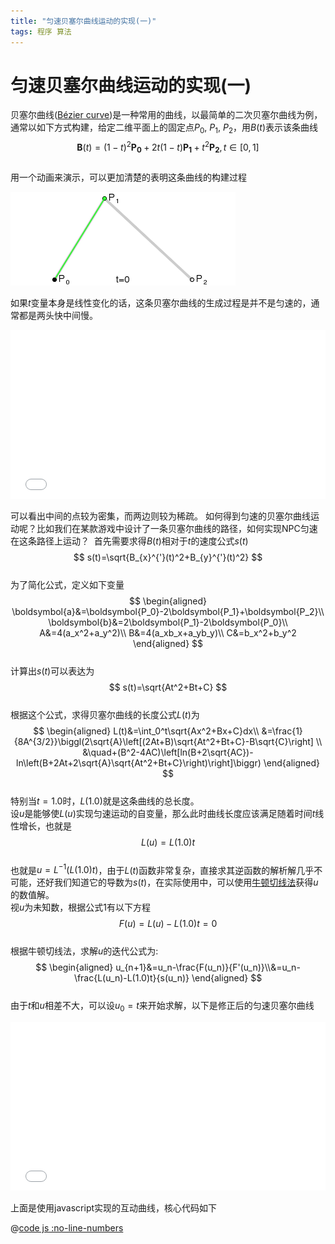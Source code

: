 ```yaml
---
title: "匀速贝塞尔曲线运动的实现(一)"
tags: 程序 算法
---
```

# 匀速贝塞尔曲线运动的实现(一)

贝塞尔曲线([Bézier curve](https://en.wikipedia.org/wiki/B%C3%A9zier_curve))是一种常用的曲线，以最简单的二次贝塞尔曲线为例，通常以如下方式构建，给定二维平面上的固定点$P_0$, $P_1$, $P_2$，用$B(t)$表示该条曲线 
$$
\boldsymbol{B}(t)=(1-t)^2 \boldsymbol{P_0}+2t(1-t) \boldsymbol{P_1}+t^2 \boldsymbol{P_2}, t\in[0, 1]
$$  
用一个动画来演示，可以更加清楚的表明这条曲线的构建过程

![](/images/2025/03/bezier_2_big.gif)

如果$t$变量本身是线性变化的话，这条贝塞尔曲线的生成过程是并不是匀速的，通常都是两头快中间慢。 

<iframe width="100%" height="270" frameborder=0 src="/html/bezier.html?uniformSpeed=0"></iframe>

可以看出中间的点较为密集，而两边则较为稀疏。
如何得到匀速的贝塞尔曲线运动呢？比如我们在某款游戏中设计了一条贝塞尔曲线的路径，如何实现NPC匀速在这条路径上运动？​ 
首先需要求得$B(t)$相对于$t$的速度公式$s(t)$
$$
s(t)=\sqrt{B_{x}^{'}(t)^2+B_{y}^{'}(t)^2}
$$  
为了简化公式，定义如下变量
$$
\begin{aligned}
\boldsymbol{a}&=\boldsymbol{P_0}-2\boldsymbol{P_1}+\boldsymbol{P_2}\\
\boldsymbol{b}&=2\boldsymbol{P_1}-2\boldsymbol{P_0}\\
A&=4(a_x^2+a_y^2)\\
B&=4(a_xb_x+a_yb_y)\\
C&=b_x^2+b_y^2
\end{aligned}
$$  
计算出$s(t)$可以表达为
$$
s(t)=\sqrt{At^2+Bt+C}
$$  
根据这个公式，求得贝塞尔曲线的长度公式$L(t)$为
$$
\begin{aligned}
L(t)&=\int_0^t\sqrt{Ax^2+Bx+C}dx\\
&=\frac{1}{8A^{3/2}}\biggl(2\sqrt{A}\left[(2At+B)\sqrt{At^2+Bt+C}-B\sqrt{C}\right] \\
&\quad+(B^2-4AC)\left[ln(B+2\sqrt{AC})-ln\left(B+2At+2\sqrt{A}\sqrt{At^2+Bt+C}\right)\right]\biggr)
\end{aligned}
$$  
特别当$t=1.0$时，$L(1.0)$就是这条曲线的总长度。  
设$u$是能够使$L(u)$实现匀速运动的自变量，那么此时曲线长度应该满足随着时间$t$线性增长，也就是
$$
L(u)=L(1.0)t\tag{1}
$$  
也就是$u=L^{-1}(L(1.0)t)$，由于$L(t)$函数非常复杂，直接求其逆函数的解析解几乎不可能，还好我们知道它的导数为$s(t)$，在实际使用中，可以使用[牛顿切线法](https://en.wikipedia.org/wiki/Newton%27s_method)获得$u$的数值解。  
视$u$为未知数，根据公式1有以下方程
$$
F(u)=L(u)-L(1.0)t=0
$$  
根据牛顿切线法，求解$u$的迭代公式为:
$$
\begin{aligned}
u_{n+1}&=u_n-\frac{F(u_n)}{F'(u_n)}\\&=u_n-\frac{L(u_n)-L(1.0)t}{s(u_n)}
\end{aligned}
$$  
由于$t$和$u$相差不大，可以设$u_0=t$来开始求解，以下是修正后的匀速贝塞尔曲线

<iframe width="100%" height="270" frameborder=0 src="/html/bezier.html?uniformSpeed=1"></iframe>

上面是使用javascript实现的互动曲线，核心代码如下

@[code js :no-line-numbers](@public/js/bezier_quad.js)
